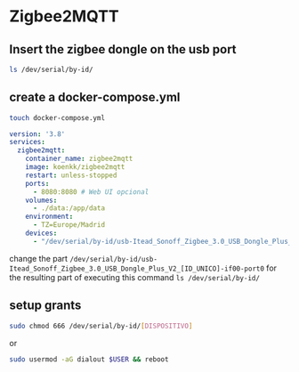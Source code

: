 # Zigbee2MQTT

## Insert the zigbee dongle on the usb port

```bash
ls /dev/serial/by-id/
```

## create a docker-compose.yml

```bash
touch docker-compose.yml
```

```yaml
version: '3.8'
services:
  zigbee2mqtt:
    container_name: zigbee2mqtt
    image: koenkk/zigbee2mqtt
    restart: unless-stopped
    ports:
      - 8080:8080 # Web UI opcional
    volumes:
      - ./data:/app/data
    environment:
      - TZ=Europe/Madrid
    devices:
      - "/dev/serial/by-id/usb-Itead_Sonoff_Zigbee_3.0_USB_Dongle_Plus_V2_[ID_UNICO]-if00-port0:/dev/ttyUSB0"

```
change the part `/dev/serial/by-id/usb-Itead_Sonoff_Zigbee_3.0_USB_Dongle_Plus_V2_[ID_UNICO]-if00-port0` for the resulting part of executing this command `ls /dev/serial/by-id/` 

## setup grants

```bash
sudo chmod 666 /dev/serial/by-id/[DISPOSITIVO]
```
or 

```bash
sudo usermod -aG dialout $USER && reboot
```

